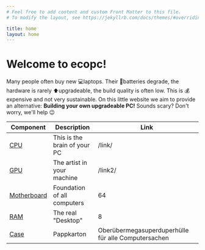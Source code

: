 ```yaml
---
# Feel free to add content and custom Front Matter to this file.
# To modify the layout, see https://jekyllrb.com/docs/themes/#overriding-theme-defaults

title: home
layout: home
---
```


# Welcome to ecopc!

Many people often buy new 💻laptops. Their 🔋batteries degrade, the hardware is rarely ⬆upgradeable, the build quality is often low. This is 💰expensive and not very sustainable. On this little website we aim to provide an alternative: **Building your own upgradeable PC!** Sounds scary? Don't worry, we'll help 😉

| Component               | Description                  | Link                                                |
| ----------------------- | ---------------------------- | --------------------------------------------------- |
| [CPU](pages/cpu)        | This is the brain of your PC | /link/                                              |
| [GPU](pages/gpu)        | The artist in your machine   | /link2/                                             |
| [Motherboard](pages/mb) | Foundation of all computers  | 64                                                  |
| [RAM](pages/ram)        | The real "Desktop"           | 8                                                   |
| [Case](pages/case)      | Pappkarton                   | Oberübermegasuperduperhülle für alle Computersachen |
